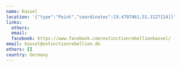 ```yaml
---
name: Kassel
location: '{"type":"Point","coordinates":[9.4797461,51.3127114]}'
links:
  others: 
  email: 
  facebook: https://www.facebook.com/extinctionrebellionkassel/
email: kassel@extinctionrebellion.de
others: []
country: Germany
---
```

